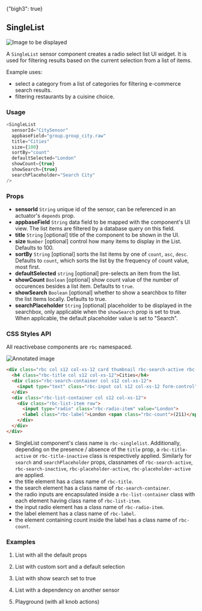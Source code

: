 {"bigh3": true}

## SingleList

![Image to be displayed](https://i.imgur.com/hFKkYws.png)

A `SingleList` sensor component creates a radio select list UI widget. It is used for filtering results based on the current selection from a list of items.

Example uses:
* select a category from a list of categories for filtering e-commerce search results.
* filtering restaurants by a cuisine choice.

### Usage

```js
<SingleList
  sensorId="CitySensor"
  appbaseField="group.group_city.raw"
  title="Cities"
  size={100}
  sortBy="count"
  defaultSelected="London"
  showCount={true}
  showSearch={true}
  searchPlaceholder="Search City"
/>
```

### Props

- **sensorId** `String`
    unique id of the sensor, can be referenced in an actuator's `depends` prop.
- **appbaseField** `String`
    data field to be mapped with the component's UI view. The list items are filtered by a database query on this field.
- **title** `String` [optional]
    title of the component to be shown in the UI.
- **size** `Number` [optional]
    control how many items to display in the List. Defaults to 100.
- **sortBy** `String` [optional]
    sorts the list items by one of `count`, `asc`, `desc`. Defaults to `count`, which sorts the list by the frequency of count     value, most first.
- **defaultSelected** `string` [optional]
    pre-selects an item from the list.
- **showCount** `Boolean` [optional]
    show count value of the number of occurences besides a list item. Defaults to `true`.
- **showSearch** `Boolean` [optional]
    whether to show a searchbox to filter the list items locally. Defaults to true.
- **searchPlaceholder** `String` [optional]
    placeholder to be displayed in the searchbox, only applicable when the `showSearch` prop is set to true. When applicable, the default placeholder value is set to "Search".


### CSS Styles API

All reactivebase components are `rbc` namespaced.

![Annotated image](https://i.imgur.com/tDrawXi.png)

```html
<div class="rbc col s12 col-xs-12 card thumbnail rbc-search-active rbc-title-active rbc-placeholder-active rbc-singlelist">
  <h4 class="rbc-title col s12 col-xs-12">Cities</h4>
  <div class="rbc-search-container col s12 col-xs-12">
    <input type="text" class="rbc-input col s12 col-xs-12 form-control" value="" placeholder="Search City">
  </div>
  <div class="rbc-list-container col s12 col-xs-12">
    <div class="rbc-list-item row">
      <input type="radio" class="rbc-radio-item" value="London">
      <label class="rbc-label">London <span class="rbc-count">(211)</span></label>
    </div>
  </div>
</div>
```

* SingleList component's class name is `rbc-singlelist`. Additionally, depending on the presence / absence of the `title` prop, a `rbc-title-active` or `rbc-title-inactive` class is respectively applied. Similarly for `search` and `searchPlaceholder` props, classnames of `rbc-search-active`, `rbc-search-inactive`, `rbc-placeholder-active`, `rbc-placeholder-active` are applied.
* the title element has a class name of `rbc-title`.
* the search element has a class name of `rbc-search-container`.
* the radio inputs are encapsulated inside a `rbc-list-container` class with each element having class name of `rbc-list-item`.
* the input radio element has a class name of `rbc-radio-item`.
* the label element has a class name of `rbc-label`.
* the element containing count inside the label has a class name of `rbc-count`.


### Examples

1. List with all the default props

2. List with custom sort and a default selection

3. List with show search set to true

4. List with a dependency on another sensor

5. Playground (with all knob actions)

